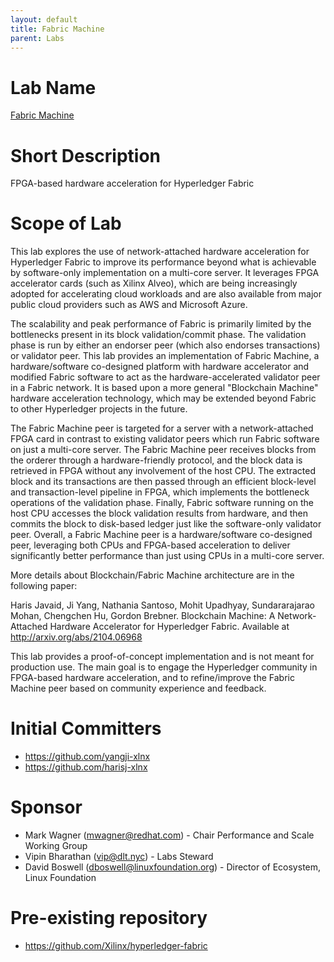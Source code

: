 ```yaml
---
layout: default
title: Fabric Machine
parent: Labs
---
```

# Lab Name
[Fabric Machine](https://github.com/hyperledger-labs/fabric-machine)

# Short Description
FPGA-based hardware acceleration for Hyperledger Fabric

# Scope of Lab
This lab explores the use of network-attached hardware acceleration for Hyperledger Fabric to improve its performance beyond what is achievable by software-only implementation on a multi-core server. It leverages FPGA accelerator cards (such as Xilinx Alveo), which are being increasingly adopted for accelerating cloud workloads and are also available from major public cloud providers such as AWS and Microsoft Azure.

The scalability and peak performance of Fabric is primarily limited by the bottlenecks present in its block validation/commit phase. The validation phase is run by either an endorser peer (which also endorses transactions) or validator peer. This lab provides an implementation of Fabric Machine, a hardware/software co-designed platform with hardware accelerator and modified Fabric software to act as the hardware-accelerated validator peer in a Fabric network. It is based upon a more general "Blockchain Machine" hardware acceleration technology, which may be extended beyond Fabric to other Hyperledger projects in the future.

The Fabric Machine peer is targeted for a server with a network-attached FPGA card in contrast to existing validator peers which run Fabric software on just a multi-core server. The Fabric Machine peer receives blocks from the orderer through a hardware-friendly protocol, and the block data is retrieved in FPGA without any involvement of the host CPU. The extracted block and its transactions are then passed through an efficient block-level and transaction-level pipeline in FPGA, which implements the bottleneck operations of the validation phase. Finally, Fabric software running on the host CPU accesses the block validation results from hardware, and then commits the block to disk-based ledger just like the software-only validator peer. Overall, a Fabric Machine peer is a hardware/software co-designed peer, leveraging both CPUs and FPGA-based acceleration to deliver significantly better performance than just using CPUs in a multi-core server.

More details about Blockchain/Fabric Machine architecture are in the following paper:

Haris Javaid, Ji Yang, Nathania Santoso, Mohit Upadhyay, Sundararajarao Mohan, Chengchen Hu, Gordon Brebner. Blockchain Machine: A Network-Attached Hardware Accelerator for Hyperledger Fabric. Available at http://arxiv.org/abs/2104.06968

This lab provides a proof-of-concept implementation and is not meant for production use. The main goal is to engage the Hyperledger community in FPGA-based hardware acceleration, and to refine/improve the Fabric Machine peer based on community experience and feedback.

# Initial Committers
- https://github.com/yangji-xlnx
- https://github.com/harisj-xlnx

# Sponsor
- Mark Wagner (mwagner@redhat.com) - Chair Performance and Scale Working Group
- Vipin Bharathan (vip@dlt.nyc) - Labs Steward
- David Boswell (dboswell@linuxfoundation.org) - Director of Ecosystem, Linux Foundation

# Pre-existing repository
- https://github.com/Xilinx/hyperledger-fabric
